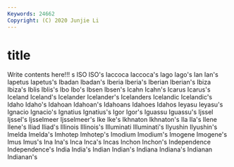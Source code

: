 ```yaml
---
Keywords: 24662
Copyright: (C) 2020 Junjie Li
---
```


# title

Write contents here!!!
s 
ISO 
ISO's
Iaccoca 
Iaccoca's 
Iago 
Iago's 
Ian 
Ian's 
Iapetus 
Iapetus's 
Ibadan 
Ibadan's
Iberia 
Iberia's 
Iberian 
Iberian's 
Ibiza 
Ibiza's 
Iblis 
Iblis's 
Ibo 
Ibo's
Ibsen 
Ibsen's 
Icahn 
Icahn's 
Icarus 
Icarus's 
Iceland 
Iceland's 
Icelander 
Icelander's
Icelanders 
Icelandic 
Icelandic's 
Idaho 
Idaho's 
Idahoan 
Idahoan's 
Idahoans 
Idahoes 
Idahos
Ieyasu 
Ieyasu's 
Ignacio 
Ignacio's 
Ignatius 
Ignatius's 
Igor 
Igor's 
Iguassu 
Iguassu's
Ijssel 
Ijssel's 
Ijsselmeer 
Ijsselmeer's 
Ike 
Ike's 
Ikhnaton 
Ikhnaton's 
Ila 
Ila's
Ilene 
Ilene's 
Iliad 
Iliad's 
Illinois 
Illinois's 
Illuminati 
Illuminati's 
Ilyushin 
Ilyushin's
Imelda 
Imelda's 
Imhotep 
Imhotep's 
Imodium 
Imodium's 
Imogene 
Imogene's 
Imus 
Imus's
Ina 
Ina's 
Inca 
Inca's 
Incas 
Inchon 
Inchon's 
Independence 
Independence's 
India
India's 
Indian 
Indian's 
Indiana 
Indiana's 
Indianan 
Indianan's 
